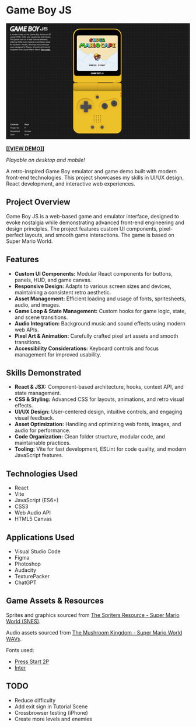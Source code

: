 # Game Boy JS

[![Game Boy JS Thumbnail](public/thumbnail.webp)](https://gameboy-js-olive.vercel.app/)

<a href="https://gameboy-js-olive.vercel.app/" target="_blank" rel="noopener noreferrer"><b>[[VIEW DEMO]]</b></a>

_Playable on desktop and mobile!_

A retro-inspired Game Boy emulator and game demo built with modern front-end technologies. This project showcases my skills in UI/UX design, React development, and interactive web experiences.

## Project Overview

Game Boy JS is a web-based game and emulator interface, designed to evoke nostalgia while demonstrating advanced front-end engineering and design principles. The project features custom UI components, pixel-perfect layouts, and smooth game interactions. The game is based on Super Mario World.

## Features

- **Custom UI Components:** Modular React components for buttons, panels, HUD, and game canvas.
- **Responsive Design:** Adapts to various screen sizes and devices, maintaining a consistent retro aesthetic.
- **Asset Management:** Efficient loading and usage of fonts, spritesheets, audio, and images.
- **Game Loop & State Management:** Custom hooks for game logic, state, and scene transitions.
- **Audio Integration:** Background music and sound effects using modern web APIs.
- **Pixel Art & Animation:** Carefully crafted pixel art assets and smooth transitions.
- **Accessibility Considerations:** Keyboard controls and focus management for improved usability.

## Skills Demonstrated

- **React & JSX:** Component-based architecture, hooks, context API, and state management.
- **CSS & Styling:** Advanced CSS for layouts, animations, and retro visual effects.
- **UI/UX Design:** User-centered design, intuitive controls, and engaging visual feedback.
- **Asset Optimization:** Handling and optimizing web fonts, images, and audio for performance.
- **Code Organization:** Clean folder structure, modular code, and maintainable practices.
- **Tooling:** Vite for fast development, ESLint for code quality, and modern JavaScript features.

## Technologies Used

- React
- Vite
- JavaScript (ES6+)
- CSS3
- Web Audio API
- HTML5 Canvas

## Applications Used

- Visual Studio Code
- Figma
- Photoshop
- Audacity
- TexturePacker
- ChatGPT

## Game Assets & Resources

Sprites and graphics sourced from [The Spriters Resource - Super Mario World (SNES)](https://www.spriters-resource.com/snes/smarioworld/).

Audio assets sourced from [The Mushroom Kingdom - Super Mario World WAVs](https://themushroomkingdom.net/media/smw/wav).

Fonts used:

- [Press Start 2P](https://fonts.google.com/specimen/Press+Start+2P)
- [Inter](https://fonts.google.com/specimen/Inter)

## TODO

- Reduce difficulty
- Add exit sign in Tutorial Scene
- Crossbrowser testing (iPhone)
- Create more levels and enemies
